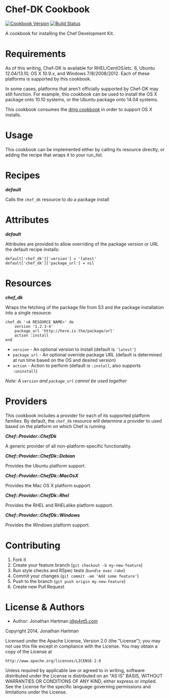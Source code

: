 Chef-DK Cookbook
================
[![Cookbook Version](http://img.shields.io/cookbook/v/chef-dk.svg)][cookbook]
[![Build Status](http://img.shields.io/travis/RoboticCheese/chef-dk-chef.svg)][travis]

[cookbook]: https://supermarket.getchef.com/cookbooks/chef-dk
[travis]: http://travis-ci.org/RoboticCheese/chef-dk-chef

A cookbook for installing the Chef Development Kit.

Requirements
============

As of this writing, Chef-DK is available for RHEL/CentOS/etc. 6, Ubuntu
12.04/13.10, OS X 10.9.x, and Windows 7/8/2008/2012. Each of these platforms
is supported by this cookbook.

In some cases, platforms that aren't officially supported by Chef-DK may still
function. For example, this cookbook can be used to install the OS X package
onto 10.10 systems, or the Ubuntu package onto 14.04 systems.

This cookbook consumes the
[dmg cookbook](http://supermarket.getchef.com/cookbooks/dmg) in order to
support OS X installs.

Usage
=====

This cookbook can be implemented either by calling its resource directly, or
adding the recipe that wraps it to your run_list.

Recipes
=======

***default***

Calls the `chef_dk` resource to do a package install

Attributes
==========

***default***

Attributes are provided to allow overriding of the package version or URL the
default recipe installs:

    default['chef_dk']['version'] = 'latest'
    default['chef_dk']['package_url'] = nil

Resources
=========

***chef_dk***

Wraps the fetching of the package file from S3 and the package installation
into a single resource:

    chef_dk '<A RESOURCE NAME>' do
        version '1.2.3-4'
        package_url 'http://here.is.the/package/url'
        action :install
    end

* `version` - An optional version to install (default is `'latest'`)
* `package_url` - An optional override package URL (default is determined at
  run time based on the OS and desired version)
* `action` - Action to perform (default is `:install`, also supports
  `:uninstall`)

_Note: A `version` and `package_url` cannot be used together_

Providers
=========

This cookbook includes a provider for each of its supported platform families.
By default, the `chef_dk` resource will determine a provider to used based on
the platform on which Chef is running.

***Chef::Provider::ChefDk***

A generic provider of all non-platform-specific functionality.

***Chef::Provider::ChefDk::Debian***

Provides the Ubuntu platform support.

***Chef::Provider::ChefDk::MacOsX***

Provides the Mac OS X platform support.

***Chef::Provider::ChefDk::Rhel***

Provides the RHEL and RHELalike platform support.

***Chef::Provider::ChefDk::Windows***

Provides the Windows platform support.

Contributing
============

1. Fork it
2. Create your feature branch (`git checkout -b my-new-feature`)
3. Run style checks and RSpec tests (`bundle exec rake`)
4. Commit your changes (`git commit -am 'Add some feature'`)
5. Push to the branch (`git push origin my-new-feature`)
6. Create new Pull Request

License & Authors
=================
- Author: Jonathan Hartman <j@p4nt5.com>

Copyright 2014, Jonathan Hartman

Licensed under the Apache License, Version 2.0 (the "License");
you may not use this file except in compliance with the License.
You may obtain a copy of the License at

    http://www.apache.org/licenses/LICENSE-2.0

Unless required by applicable law or agreed to in writing, software
distributed under the License is distributed on an "AS IS" BASIS,
WITHOUT WARRANTIES OR CONDITIONS OF ANY KIND, either express or implied.
See the License for the specific language governing permissions and
limitations under the License.
